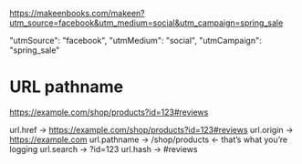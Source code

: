 https://makeenbooks.com/makeen?utm_source=facebook&utm_medium=social&utm_campaign=spring_sale

"utmSource": "facebook",
"utmMedium": "social",
"utmCampaign": "spring_sale"

# URL pathname
https://example.com/shop/products?id=123#reviews

url.href → https://example.com/shop/products?id=123#reviews
url.origin → https://example.com
url.pathname → /shop/products ← that’s what you’re logging
url.search → ?id=123
url.hash → #reviews